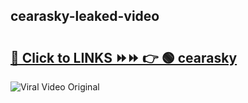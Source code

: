 
 ## cearasky-leaked-video 

# <h2><a href="https://clipsfans.com/cearasky&ref=git">🔗 Click to LINKS ⏩⏩ 👉 🟢 cearasky </a></h2>

<a href="https://clipsfans.com/cearasky&ref=git" rel="nofollow" data-target="animated-image.originalLink"><img src="https://i.ibb.co.com/xMMVF88/686577567.gif" alt="Viral Video Original" style="max-width: 100%; display: inline-block;" data-target="animated-image.originalImage"></a>
